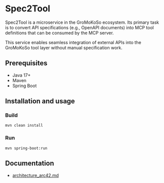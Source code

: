 # Spec2Tool

Spec2Tool is a microservice in the GroMoKoSo ecosystem.
Its primary task is to convert API specifications (e.g., OpenAPI documents) into MCP tool definitions that can be consumed by the MCP server.

This service enables seamless integration of external APIs into the GroMoKoSo tool layer without manual specification work.

## Prerequisites

- Java 17+
- Maven 
- Spring Boot

## Installation and usage

### Build

```
mvn clean install
```

### Run

```
mvn spring-boot:run
```

## Documentation

- [architecture_arc42.md](https://github.com/GroMoKoSo/GroMoKoSo-Meta/blob/master/docs/architecture_arc42.md)
